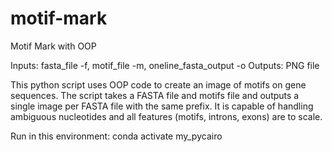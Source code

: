 # motif-mark

Motif Mark with OOP

Inputs: fasta_file -f, motif_file -m, oneline_fasta_output -o
Outputs: PNG file 

This python script uses OOP code to create an image of motifs on gene sequences. 
The script takes a FASTA file and motifs file and outputs a single image per FASTA file with the same prefix.
It is capable of handling ambiguous nucleotides and all features (motifs, introns, exons) are to scale.

Run in this environment: conda activate my_pycairo
